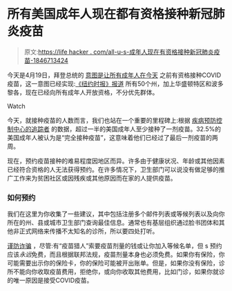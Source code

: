 # 所有美国成年人现在都有资格接种新冠肺炎疫苗

> 原文:[https://life hacker . com/all-u-s-成年人现在有资格接种新冠肺炎疫苗-1846713424](https://lifehacker.com/all-u-s-adults-are-now-eligible-for-a-covid-19-vaccine-1846713424)

今天是4月19日，拜登总统的 [意图是让所有成年人在今天](https://www.cidrap.umn.edu/news-perspective/2021/04/biden-moves-covid-19-vaccine-eligibility-date-april-19) 之前有资格接种COVID疫苗，这一意图已经实现:[《纽约时报》报道](https://www.nytimes.com/2021/04/19/world/adults-eligible-covid-vaccine.html) 所有50个州，加上华盛顿特区和波多黎各，现在已经向所有成年人开放资格，不分优先群体。

Watch

今天，就接种疫苗的人数而言，我们也站在一个重要的里程碑上:根据 [疾病预防控制中心的追踪者](https://covid.cdc.gov/covid-data-tracker/#vaccinations) 的数据，超过一半的美国成年人至少接种了一剂疫苗。32.5%的美国成年人被认为是“完全接种疫苗”，这意味着他们已经过了最后一剂疫苗的两周。

现在，预约疫苗接种的难易程度因地区而异。许多由于健康状况、年龄或其他因素已经符合资格的人无法获得预约。在许多情况下，卫生部门可以说没有做足够的推广工作来为贫困社区或因残疾或其他原因而在家的人提供疫苗。

### 如何预约

我们在这里为你收集了一些建议，其中包括注册多个邮件列表或等候列表以及向你所在的州、县或城市卫生部门查询最佳信息。通常也有基层组织通过脸书团体和其他非正式网络来传播不太知名的诊所，所以要四处打听。

[谨防诈骗](https://twocents.lifehacker.com/how-to-recognize-scam-sites-that-help-you-schedule-your-1846555995) ，尽管:有“疫苗猎人”索要疫苗剂量的钱或让你加入等候名单，但 s 预约应该*永远*免费，而且根据联邦法规，疫苗剂量本身也必须免费。如果你有保险，你可能需要出示你的保险卡，你的保险可能被开出账单。但是，如果你没有保险，诊所不能向你收取疫苗费用，拒绝你，或向你收取其他费用，比如门诊，如果你就诊的唯一原因是接受COVID疫苗。